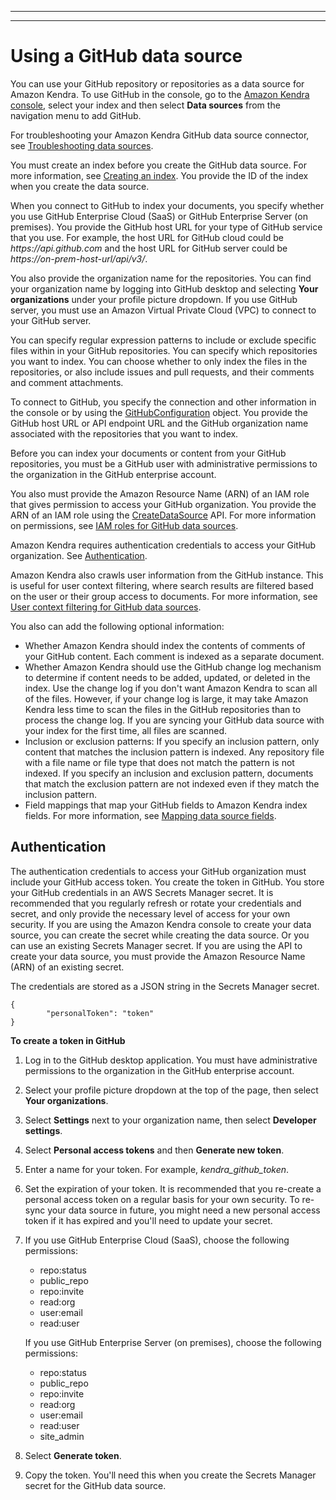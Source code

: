 --------

--------

# Using a GitHub data source<a name="data-source-github"></a>

You can use your GitHub repository or repositories as a data source for Amazon Kendra\. To use GitHub in the console, go to the [Amazon Kendra console](https://console.aws.amazon.com/kendra/), select your index and then select **Data sources** from the navigation menu to add GitHub\.

For troubleshooting your Amazon Kendra GitHub data source connector, see [Troubleshooting data sources](troubleshooting-data-sources.md)\.

You must create an index before you create the GitHub data source\. For more information, see [Creating an index](https://docs.aws.amazon.com/kendra/latest/dg/create-index.html)\. You provide the ID of the index when you create the data source\.

When you connect to GitHub to index your documents, you specify whether you use GitHub Enterprise Cloud \(SaaS\) or GitHub Enterprise Server \(on premises\)\. You provide the GitHub host URL for your type of GitHub service that you use\. For example, the host URL for GitHub cloud could be *https://api\.github\.com* and the host URL for GitHub server could be *https://on\-prem\-host\-url/api/v3/*\. 

You also provide the organization name for the repositories\. You can find your organization name by logging into GitHub desktop and selecting **Your organizations** under your profile picture dropdown\. If you use GitHub server, you must use an Amazon Virtual Private Cloud \(VPC\) to connect to your GitHub server\.

You can specify regular expression patterns to include or exclude specific files within in your GitHub repositories\. You can specify which repositories you want to index\. You can choose whether to only index the files in the repositories, or also include issues and pull requests, and their comments and comment attachments\.

To connect to GitHub, you specify the connection and other information in the console or by using the [GitHubConfiguration](https://docs.aws.amazon.com/kendra/latest/dg/API_GitHubConfiguration.html) object\. You provide the GitHub host URL or API endpoint URL and the GitHub organization name associated with the repositories that you want to index\.

Before you can index your documents or content from your GitHub repositories, you must be a GitHub user with administrative permissions to the organization in the GitHub enterprise account\.

You also must provide the Amazon Resource Name \(ARN\) of an IAM role that gives permission to access your GitHub organization\. You provide the ARN of an IAM role using the [CreateDataSource](https://docs.aws.amazon.com/kendra/latest/dg/API_CreateDataSource.html) API\. For more information on permissions, see [IAM roles for GitHub data sources](https://docs.aws.amazon.com/kendra/latest/dg/iam-roles.html#iam-roles-ds)\.

Amazon Kendra requires authentication credentials to access your GitHub organization\. See [Authentication](#github-authentication)\.

Amazon Kendra also crawls user information from the GitHub instance\. This is useful for user context filtering, where search results are filtered based on the user or their group access to documents\. For more information, see [User context filtering for GitHub data sources](https://docs.aws.amazon.com/kendra/latest/dg/user-context-filter.html#context-filter-github)\.

You also can add the following optional information:
+ Whether Amazon Kendra should index the contents of comments of your GitHub content\. Each comment is indexed as a separate document\.
+ Whether Amazon Kendra should use the GitHub change log mechanism to determine if content needs to be added, updated, or deleted in the index\. Use the change log if you don't want Amazon Kendra to scan all of the files\. However, if your change log is large, it may take Amazon Kendra less time to scan the files in the GitHub repositories than to process the change log\. If you are syncing your GitHub data source with your index for the first time, all files are scanned\.
+ Inclusion or exclusion patterns: If you specify an inclusion pattern, only content that matches the inclusion pattern is indexed\. Any repository file with a file name or file type that does not match the pattern is not indexed\. If you specify an inclusion and exclusion pattern, documents that match the exclusion pattern are not indexed even if they match the inclusion pattern\.
+ Field mappings that map your GitHub fields to Amazon Kendra index fields\. For more information, see [Mapping data source fields](https://docs.aws.amazon.com/kendra/latest/dg/field-mapping.html)\.

## Authentication<a name="github-authentication"></a>

The authentication credentials to access your GitHub organization must include your GitHub access token\. You create the token in GitHub\. You store your GitHub credentials in an AWS Secrets Manager secret\. It is recommended that you regularly refresh or rotate your credentials and secret, and only provide the necessary level of access for your own security\. If you are using the Amazon Kendra console to create your data source, you can create the secret while creating the data source\. Or you can use an existing Secrets Manager secret\. If you are using the API to create your data source, you must provide the Amazon Resource Name \(ARN\) of an existing secret\.

The credentials are stored as a JSON string in the Secrets Manager secret\.

```
{ 
        "personalToken": "token"
}
```

**To create a token in GitHub**

1. Log in to the GitHub desktop application\. You must have administrative permissions to the organization in the GitHub enterprise account\.

1. Select your profile picture dropdown at the top of the page, then select **Your organizations**\.

1. Select **Settings** next to your organization name, then select **Developer settings**\.

1. Select **Personal access tokens** and then **Generate new token**\. 

1. Enter a name for your token\. For example, *kendra\_github\_token*\.

1. Set the expiration of your token\. It is recommended that you re\-create a personal access token on a regular basis for your own security\. To re\-sync your data source in future, you might need a new personal access token if it has expired and you'll need to update your secret\.

1. If you use GitHub Enterprise Cloud \(SaaS\), choose the following permissions:
   + repo:status
   + public\_repo
   + repo:invite
   + read:org
   + user:email
   + read:user

   If you use GitHub Enterprise Server \(on premises\), choose the following permissions:
   + repo:status
   + public\_repo
   + repo:invite
   + read:org
   + user:email
   + read:user
   + site\_admin

1. Select **Generate token**\.

1. Copy the token\. You'll need this when you create the Secrets Manager secret for the GitHub data source\.